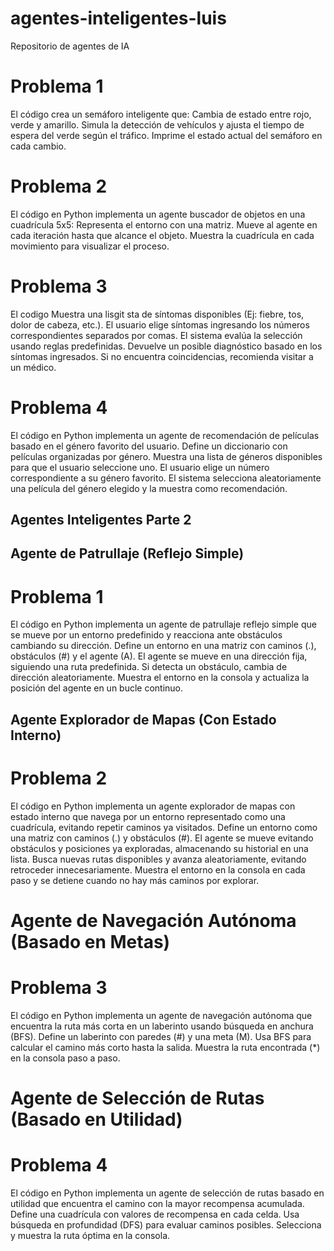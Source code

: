 # agentes-inteligentes-luis
Repositorio de agentes de IA

# Problema 1 
El código crea un semáforo inteligente que:
    Cambia de estado entre rojo, verde y amarillo.
    Simula la detección de vehículos y ajusta el tiempo de espera del verde según el tráfico.
    Imprime el estado actual del semáforo en cada cambio.

# Problema 2
El código en Python implementa un agente buscador de objetos en una cuadrícula 5x5:
    Representa el entorno con una matriz.
    Mueve al agente en cada iteración hasta que alcance el objeto.
    Muestra la cuadrícula en cada movimiento para visualizar el proceso.

# Problema 3 
El codigo Muestra una lisgit sta de síntomas disponibles (Ej: fiebre, tos, dolor de cabeza, etc.).
    El usuario elige síntomas ingresando los números correspondientes separados por comas.
    El sistema evalúa la selección usando reglas predefinidas.
    Devuelve un posible diagnóstico basado en los síntomas ingresados.
    Si no encuentra coincidencias, recomienda visitar a un médico.

# Problema 4 
El código en Python implementa un agente de recomendación de películas basado en el género favorito del usuario.
    Define un diccionario con películas organizadas por género.
    Muestra una lista de géneros disponibles para que el usuario seleccione uno.
    El usuario elige un número correspondiente a su género favorito.
    El sistema selecciona aleatoriamente una película del género elegido y la muestra como recomendación.

## Agentes Inteligentes Parte 2

## Agente de Patrullaje (Reflejo Simple)
# Problema 1 
El código en Python implementa un agente de patrullaje reflejo simple que se mueve por un entorno predefinido y reacciona ante obstáculos cambiando su dirección.
    Define un entorno en una matriz con caminos (.), obstáculos (#) y el agente (A).
    El agente se mueve en una dirección fija, siguiendo una ruta predefinida.
    Si detecta un obstáculo, cambia de dirección aleatoriamente.
    Muestra el entorno en la consola y actualiza la posición del agente en un bucle continuo.

## Agente Explorador de Mapas (Con Estado Interno)
# Problema 2 
El código en Python implementa un agente explorador de mapas con estado interno que navega por un entorno representado como una cuadrícula, evitando repetir caminos ya visitados.
    Define un entorno como una matriz con caminos (.) y obstáculos (#).
    El agente se mueve evitando obstáculos y posiciones ya exploradas, almacenando su historial en una lista.
    Busca nuevas rutas disponibles y avanza aleatoriamente, evitando retroceder innecesariamente.
    Muestra el entorno en la consola en cada paso y se detiene cuando no hay más caminos por explorar.

# Agente de Navegación Autónoma (Basado en Metas)
# Problema 3 
El código en Python implementa un agente de navegación autónoma que encuentra la ruta más corta en un laberinto usando búsqueda en anchura (BFS).
    Define un laberinto con paredes (#) y una meta (M).
    Usa BFS para calcular el camino más corto hasta la salida.
    Muestra la ruta encontrada (*) en la consola paso a paso.

# Agente de Selección de Rutas (Basado en Utilidad)
# Problema 4 
El código en Python implementa un agente de selección de rutas basado en utilidad que encuentra el camino con la mayor recompensa acumulada.
    Define una cuadrícula con valores de recompensa en cada celda.
    Usa búsqueda en profundidad (DFS) para evaluar caminos posibles.
    Selecciona y muestra la ruta óptima en la consola.